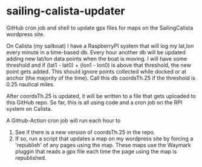 # sailing-calista-updater
GitHub cron job and shell to update gpx files for maps on the SailingCalista wordpress site.

On Calista (my sailboat) I have a RaspberryPI system that will log my lat,lon every minute in a time-based db. Every hour another db will be updated adding new lat/lon data points when the boat is moving. I will have some threshold and if (lat1 - lat0) + (lon1 - lon0) is above that threshold, the new point gets added. This should ignore points collected while docked or at anchor (the majority of the time). Call this db coordsTh.25 if the threshold is 0.25 nautical miles.

After coordsTh.25 is updated, it will be written to a file that gets uploaded to this GitHub repo. So far, this is all using code and a cron job on the RPI system on Calista. 

A Github-Action cron job will run each hour to
1. See if there is a new version of coordsTh.25 in the repo.
2. If so, run a script that updates a map on my wordpress site by forcing a 'republish' of any pages using the map. These maps use the Waymark pluggin that reads a gpx file each time the page using the map is republished.
